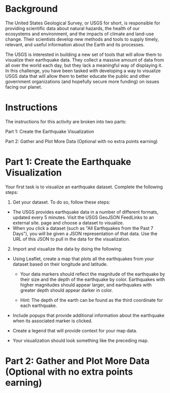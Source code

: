 # Background
The United States Geological Survey, or USGS for short, is responsible for providing scientific data about natural hazards, the health of our ecosystems and environment, and the impacts of climate and land-use change. Their scientists develop new methods and tools to supply timely, relevant, and useful information about the Earth and its processes.

The USGS is interested in building a new set of tools that will allow them to visualize their earthquake data. They collect a massive amount of data from all over the world each day, but they lack a meaningful way of displaying it. In this challenge, you have been tasked with developing a way to visualize USGS data that will allow them to better educate the public and other government organizations (and hopefully secure more funding) on issues facing our planet.

# Instructions
The instructions for this activity are broken into two parts:

Part 1: Create the Earthquake Visualization

Part 2: Gather and Plot More Data (Optional with no extra points earning)

# Part 1: Create the Earthquake Visualization
Your first task is to visualize an earthquake dataset. Complete the following steps:

1. Get your dataset. To do so, follow these steps:

- The USGS provides earthquake data in a number of different formats, updated every 5 minutes. Visit the USGS GeoJSON FeedLinks to an external site. page and choose a dataset to visualize. 
- When you click a dataset (such as "All Earthquakes from the Past 7 Days"), you will be given a JSON representation of that data. Use the URL of this JSON to pull in the data for the visualization. 

2. Import and visualize the data by doing the following:

- Using Leaflet, create a map that plots all the earthquakes from your dataset based on their longitude and latitude.

  - Your data markers should reflect the magnitude of the earthquake by their size and the depth of the earthquake by color. Earthquakes with higher magnitudes should appear larger, and earthquakes with greater depth should appear darker in color.

  - Hint: The depth of the earth can be found as the third coordinate for each earthquake.

- Include popups that provide additional information about the earthquake when its associated marker is clicked.
- Create a legend that will provide context for your map data.
- Your visualization should look something like the preceding map.

# Part 2: Gather and Plot More Data (Optional with no extra points earning)
